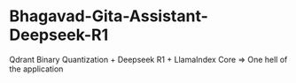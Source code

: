 # Bhagavad-Gita-Assistant-Deepseek-R1
Qdrant Binary Quantization + Deepseek R1 + LlamaIndex Core => One hell of the application 
